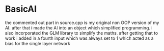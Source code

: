 # BasicAI
 
the commented out part in source.cpp is my original non OOP version of my AI. 
after that i made the AI into an object which simplified programming. i also incorporated the GLM library to simplify the maths. 
after getting that to work i added in a fourth input which was always set to 1 which acted as a bias for the single layer network
